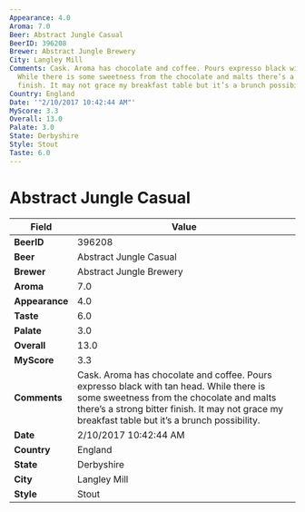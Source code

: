 ```yaml
---
Appearance: 4.0
Aroma: 7.0
Beer: Abstract Jungle Casual
BeerID: 396208
Brewer: Abstract Jungle Brewery
City: Langley Mill
Comments: Cask. Aroma has chocolate and coffee. Pours expresso black with tan head.
  While there is some sweetness from the chocolate and malts there’s a strong bitter
  finish. It may not grace my breakfast table but it’s a brunch possibility.
Country: England
Date: '"2/10/2017 10:42:44 AM"'
MyScore: 3.3
Overall: 13.0
Palate: 3.0
State: Derbyshire
Style: Stout
Taste: 6.0
---
```


# Abstract Jungle Casual

| Field         | Value |
|---------------|-------|
| **BeerID** | 396208 |
| **Beer** | Abstract Jungle Casual |
| **Brewer** | Abstract Jungle Brewery |
| **Aroma** | 7.0 |
| **Appearance** | 4.0 |
| **Taste** | 6.0 |
| **Palate** | 3.0 |
| **Overall** | 13.0 |
| **MyScore** | 3.3 |
| **Comments** | Cask. Aroma has chocolate and coffee. Pours expresso black with tan head. While there is some sweetness from the chocolate and malts there’s a strong bitter finish. It may not grace my breakfast table but it’s a brunch possibility. |
| **Date** | 2/10/2017 10:42:44 AM |
| **Country** | England |
| **State** | Derbyshire |
| **City** | Langley Mill |
| **Style** | Stout |
